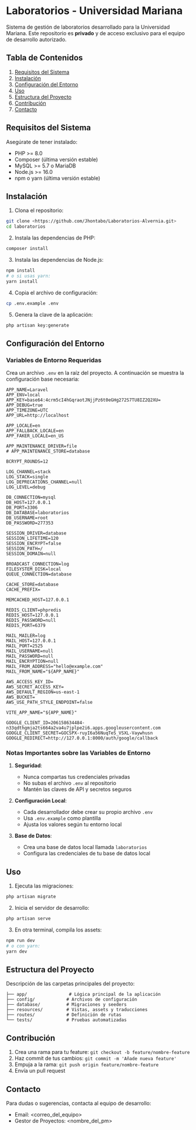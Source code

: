 # Laboratorios - Universidad Mariana

Sistema de gestión de laboratorios desarrollado para la Universidad Mariana. Este repositorio es **privado** y de acceso exclusivo para el equipo de desarrollo autorizado.

## Tabla de Contenidos
1. [Requisitos del Sistema](#requisitos-del-sistema)
2. [Instalación](#instalación)
3. [Configuración del Entorno](#configuración-del-entorno)
4. [Uso](#uso)
5. [Estructura del Proyecto](#estructura-del-proyecto)
6. [Contribución](#contribución)
7. [Contacto](#contacto)

## Requisitos del Sistema

Asegúrate de tener instalado:

- PHP >= 8.0
- Composer (última versión estable)
- MySQL >= 5.7 o MariaDB
- Node.js >= 16.0
- npm o yarn (última versión estable)

## Instalación

1. Clona el repositorio:
```bash
git clone <https://github.com/Jhontabo/Laboratorios-Alvernia.git>
cd laboratorios
```

2. Instala las dependencias de PHP:
```bash
composer install
```

3. Instala las dependencias de Node.js:
```bash
npm install
# o si usas yarn:
yarn install
```

4. Copia el archivo de configuración:
```bash
cp .env.example .env
```

5. Genera la clave de la aplicación:
```bash
php artisan key:generate
```

## Configuración del Entorno

### Variables de Entorno Requeridas

Crea un archivo `.env` en la raíz del proyecto. A continuación se muestra la configuración base necesaria:

```env
APP_NAME=Laravel
APP_ENV=local
APP_KEY=base64:4crm5cI4hGqraotJNjjPz6t0eGHg272S7TU8IZ2Q2XU=
APP_DEBUG=true
APP_TIMEZONE=UTC
APP_URL=http://localhost

APP_LOCALE=en
APP_FALLBACK_LOCALE=en
APP_FAKER_LOCALE=en_US

APP_MAINTENANCE_DRIVER=file
# APP_MAINTENANCE_STORE=database

BCRYPT_ROUNDS=12

LOG_CHANNEL=stack
LOG_STACK=single
LOG_DEPRECATIONS_CHANNEL=null
LOG_LEVEL=debug

DB_CONNECTION=mysql
DB_HOST=127.0.0.1
DB_PORT=3306
DB_DATABASE=laboratorios
DB_USERNAME=root
DB_PASSWORD=277353

SESSION_DRIVER=database
SESSION_LIFETIME=120
SESSION_ENCRYPT=false
SESSION_PATH=/
SESSION_DOMAIN=null

BROADCAST_CONNECTION=log
FILESYSTEM_DISK=local
QUEUE_CONNECTION=database

CACHE_STORE=database
CACHE_PREFIX=

MEMCACHED_HOST=127.0.0.1

REDIS_CLIENT=phpredis
REDIS_HOST=127.0.0.1
REDIS_PASSWORD=null
REDIS_PORT=6379

MAIL_MAILER=log
MAIL_HOST=127.0.0.1
MAIL_PORT=2525
MAIL_USERNAME=null
MAIL_PASSWORD=null
MAIL_ENCRYPTION=null
MAIL_FROM_ADDRESS="hello@example.com"
MAIL_FROM_NAME="${APP_NAME}"

AWS_ACCESS_KEY_ID=
AWS_SECRET_ACCESS_KEY=
AWS_DEFAULT_REGION=us-east-1
AWS_BUCKET=
AWS_USE_PATH_STYLE_ENDPOINT=false

VITE_APP_NAME="${APP_NAME}"

GOOGLE_CLIENT_ID=206158634484-n33qdthgmja2ts664a2va4u7jplpe2i6.apps.googleusercontent.com
GOOGLE_CLIENT_SECRET=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
GOOGLE_REDIRECT=http://127.0.0.1:8000/auth/google/callback
```

### Notas Importantes sobre las Variables de Entorno

1. **Seguridad**: 
   - Nunca compartas tus credenciales privadas
   - No subas el archivo `.env` al repositorio
   - Mantén las claves de API y secretos seguros

2. **Configuración Local**:
   - Cada desarrollador debe crear su propio archivo `.env`
   - Usa `.env.example` como plantilla
   - Ajusta los valores según tu entorno local

3. **Base de Datos**:
   - Crea una base de datos local llamada `laboratorios`
   - Configura las credenciales de tu base de datos local

## Uso

1. Ejecuta las migraciones:
```bash
php artisan migrate
```

2. Inicia el servidor de desarrollo:
```bash
php artisan serve
```

3. En otra terminal, compila los assets:
```bash
npm run dev
# o con yarn:
yarn dev
```

## Estructura del Proyecto

Descripción de las carpetas principales del proyecto:

```
├── app/                # Lógica principal de la aplicación
├── config/            # Archivos de configuración
├── database/          # Migraciones y seeders
├── resources/         # Vistas, assets y traducciones
├── routes/            # Definición de rutas
└── tests/             # Pruebas automatizadas
```

## Contribución

1. Crea una rama para tu feature: `git checkout -b feature/nombre-feature`
2. Haz commit de tus cambios: `git commit -m 'Añade nueva feature'`
3. Empuja a la rama: `git push origin feature/nombre-feature`
4. Envía un pull request

## Contacto

Para dudas o sugerencias, contacta al equipo de desarrollo:
- Email: <correo_del_equipo>
- Gestor de Proyectos: <nombre_del_pm>